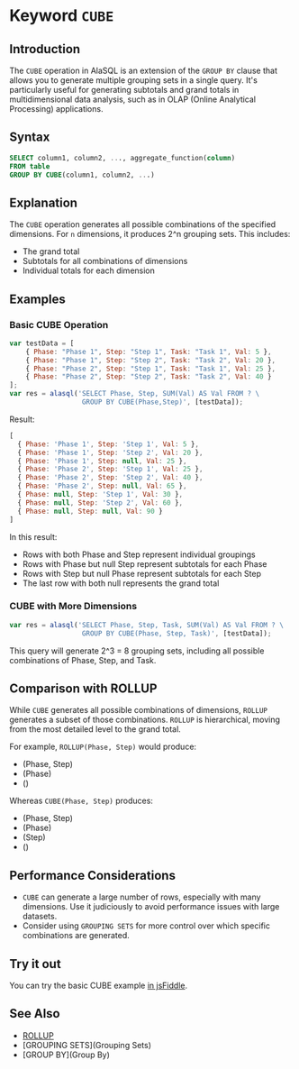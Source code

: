 # Keyword `CUBE`

## Introduction
The `CUBE` operation in AlaSQL is an extension of the `GROUP BY` clause that allows you to generate multiple grouping sets in a single query. It's particularly useful for generating subtotals and grand totals in multidimensional data analysis, such as in OLAP (Online Analytical Processing) applications.

## Syntax
```sql
SELECT column1, column2, ..., aggregate_function(column)
FROM table
GROUP BY CUBE(column1, column2, ...)
```

## Explanation
The `CUBE` operation generates all possible combinations of the specified dimensions. For `n` dimensions, it produces 2^n grouping sets. This includes:
- The grand total
- Subtotals for all combinations of dimensions
- Individual totals for each dimension

## Examples

### Basic CUBE Operation
```js
var testData = [
    { Phase: "Phase 1", Step: "Step 1", Task: "Task 1", Val: 5 },
    { Phase: "Phase 1", Step: "Step 2", Task: "Task 2", Val: 20 },
    { Phase: "Phase 2", Step: "Step 1", Task: "Task 1", Val: 25 },
    { Phase: "Phase 2", Step: "Step 2", Task: "Task 2", Val: 40 }
];
var res = alasql('SELECT Phase, Step, SUM(Val) AS Val FROM ? \
                  GROUP BY CUBE(Phase,Step)', [testData]);
```

Result:
```js
[
  { Phase: 'Phase 1', Step: 'Step 1', Val: 5 },
  { Phase: 'Phase 1', Step: 'Step 2', Val: 20 },
  { Phase: 'Phase 1', Step: null, Val: 25 },
  { Phase: 'Phase 2', Step: 'Step 1', Val: 25 },
  { Phase: 'Phase 2', Step: 'Step 2', Val: 40 },
  { Phase: 'Phase 2', Step: null, Val: 65 },
  { Phase: null, Step: 'Step 1', Val: 30 },
  { Phase: null, Step: 'Step 2', Val: 60 },
  { Phase: null, Step: null, Val: 90 }
]
```

In this result:
- Rows with both Phase and Step represent individual groupings
- Rows with Phase but null Step represent subtotals for each Phase
- Rows with Step but null Phase represent subtotals for each Step
- The last row with both null represents the grand total

### CUBE with More Dimensions
```js
var res = alasql('SELECT Phase, Step, Task, SUM(Val) AS Val FROM ? \
                  GROUP BY CUBE(Phase, Step, Task)', [testData]);
```

This query will generate 2^3 = 8 grouping sets, including all possible combinations of Phase, Step, and Task.

## Comparison with ROLLUP
While `CUBE` generates all possible combinations of dimensions, `ROLLUP` generates a subset of those combinations. `ROLLUP` is hierarchical, moving from the most detailed level to the grand total.

For example, `ROLLUP(Phase, Step)` would produce:
- (Phase, Step)
- (Phase)
- ()

Whereas `CUBE(Phase, Step)` produces:
- (Phase, Step)
- (Phase)
- (Step)
- ()

## Performance Considerations
- `CUBE` can generate a large number of rows, especially with many dimensions. Use it judiciously to avoid performance issues with large datasets.
- Consider using `GROUPING SETS` for more control over which specific combinations are generated.

## Try it out
You can try the basic CUBE example [in jsFiddle](http://jsfiddle.net/agershun/1nccgs6n/2/).

## See Also
- [ROLLUP](Rollup)
- [GROUPING SETS](Grouping Sets)
- [GROUP BY](Group By)
